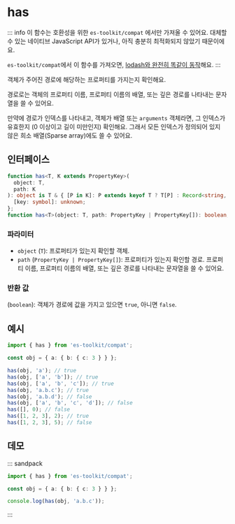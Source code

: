 # has

::: info
이 함수는 호환성을 위한 `es-toolkit/compat` 에서만 가져올 수 있어요. 대체할 수 있는 네이티브 JavaScript API가 있거나, 아직 충분히 최적화되지 않았기 때문이에요.

`es-toolkit/compat`에서 이 함수를 가져오면, [lodash와 완전히 똑같이 동작](../../../compatibility.md)해요.
:::

객체가 주어진 경로에 해당하는 프로퍼티를 가지는지 확인해요.

경로로는 객체의 프로퍼티 이름, 프로퍼티 이름의 배열, 또는 깊은 경로를 나타내는 문자열을 쓸 수 있어요.

만약에 경로가 인덱스를 나타내고, 객체가 배열 또는 `arguments` 객체라면, 그 인덱스가 유효한지 (0 이상이고 길이 미만인지) 확인해요. 그래서 모든 인덱스가 정의되어 있지 않은 희소 배열(Sparse array)에도 쓸 수 있어요.

## 인터페이스

```typescript
function has<T, K extends PropertyKey>(
  object: T,
  path: K
): object is T & { [P in K]: P extends keyof T ? T[P] : Record<string, unknown> extends T ? T[keyof T] : unknown } & {
  [key: symbol]: unknown;
};
function has<T>(object: T, path: PropertyKey | PropertyKey[]): boolean;
```

### 파라미터

- `object` (`T`): 프로퍼티가 있는지 확인할 객체.
- `path` (`PropertyKey | PropertyKey[]`): 프로퍼티가 있는지 확인할 경로. 프로퍼티 이름, 프로퍼티 이름의 배열, 또는 깊은 경로를 나타내는 문자열을 쓸 수 있어요.

### 반환 값

(`boolean`): 객체가 경로에 값을 가지고 있으면 `true`, 아니면 `false`.

## 예시

```typescript
import { has } from 'es-toolkit/compat';

const obj = { a: { b: { c: 3 } } };

has(obj, 'a'); // true
has(obj, ['a', 'b']); // true
has(obj, ['a', 'b', 'c']); // true
has(obj, 'a.b.c'); // true
has(obj, 'a.b.d'); // false
has(obj, ['a', 'b', 'c', 'd']); // false
has([], 0); // false
has([1, 2, 3], 2); // true
has([1, 2, 3], 5); // false
```

## 데모

::: sandpack

```ts index.ts
import { has } from 'es-toolkit/compat';

const obj = { a: { b: { c: 3 } } };

console.log(has(obj, 'a.b.c'));
```

:::
